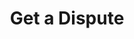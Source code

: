 ---
title: Get a Dispute
excerpt: Retrieve a Dispute
api:
  file: story-protocol-api-reference.json
  operationId: get_api-v1-disputes-disputeid
deprecated: false
hidden: false
metadata:
  title: ''
  description: ''
  robots: index
next:
  description: ''
---